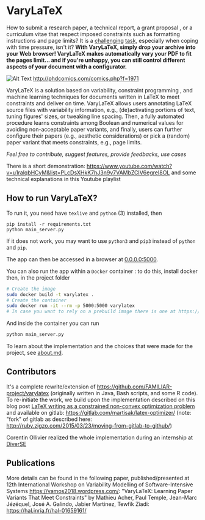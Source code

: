 # VaryLaTeX

How to submit a research paper, a technical report, a grant proposal , or a curriculum vitae that respect imposed constraints such as formatting instructions and page limits? It is a [challenging](https://twitter.com/mark_riedl/status/1219800144188772354) [task](https://twitter.com/zacharylipton/status/1282700969386684422), especially when coping with time pressure, isn't it? 
**With VaryLaTeX, simply drop your archive into your Web browser! VaryLaTeX makes automatically vary your PDF to fit the pages limit... and if you're unhappy, you can still control different aspects of your document with a configurator.** 

![Alt Text](http://phdcomics.com/comics/archive/phd090617s.gif)
http://phdcomics.com/comics.php?f=1971

VaryLaTeX is a solution based on variability, constraint programming , and machine learning techniques for documents written in LaTeX to meet constraints and deliver on time. VaryLaTeX allows users annotating LaTeX source files with variability information, e.g., (de)activating portions of text, tuning figures' sizes, or tweaking line spacing. Then, a fully automated procedure learns constraints among Boolean and numerical values for avoiding non-acceptable paper variants, and finally, users can further configure their papers (e.g., aesthetic considerations) or pick a (random) paper variant that meets constraints, e.g., page limits. 



*Feel free to contribute, suggest features, provide feedbacks, use cases* 

There is a short demonstration: https://www.youtube.com/watch?v=u1ralqbHCyM&list=PLcDsXHkK7hJ3n9v7VAMbZCIV6egreI8OL and some technical explanations in this Youtube playlist

## How to run VaryLaTeX?

To run it, you need have `texlive` and `python` (3) installed, then
```
pip install -r requirements.txt
python main_server.py
```
If it does not work, you may want to use `python3` and `pip3` instead of `python` and `pip`.

The app can then be accessed in a browser at [0.0.0.0:5000](http://0.0.0.0:5000/).

You can also run the app within a `Docker` container : to do this, install docker then, in the project folder
```bash
# Create the image
sudo docker build -t varylatex .
# Create the container
sudo docker run -it --rm -p 5000:5000 varylatex
# In case you want to rely on a prebuild image there is one at https://hub.docker.com/r/diversolab/varylatex
```
And inside the container you can run
```bash
python main_server.py
```

To learn about the implementation and the choices that were made for the project, see [about.md](docs/about.md).

## Contributors

It's a complete rewrite/extension of https://github.com/FAMILIAR-project/varylatex (originally written in Java, Bash scripts, and some R code).
To re-initiate the work, we build upon the implementation described on this blog post [LaTeX writing as a constrained non-convex optimization problem](https://blog.martisak.se/2020/06/06/latex-optimizer/) and available on gitlab: https://gitlab.com/martisak/latex-optimizer/ 
(note: "fork" of gitlab as described here: http://ruby.zigzo.com/2015/03/23/moving-from-gitlab-to-github/) 

Corentin Ollivier realized the whole implementation during an internship at [DiverSE](https://www.diverse-team.fr/) 


## Publications

More details can be found in the following paper, published/presented at 12th International Workshop on Variability Modelling of Software-Intensive Systems https://vamos2018.wordpress.com/:
"VaryLaTeX: Learning Paper Variants That Meet Constraints" by Mathieu Acher, Paul Temple, Jean-Marc Jézéquel, José A. Galindo, Jabier Martinez, Tewfik Ziadi: https://hal.inria.fr/hal-01659161/
